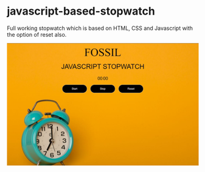 # javascript-based-stopwatch

<p>Full working stopwatch which is based on HTML, CSS and Javascript with the option of reset also.</p>
 <img align="center" alt="GIF" src="https://raw.githubusercontent.com/anantsaini222/javascript-based-stopwatch/main/stopwatch_final.JPG" />
